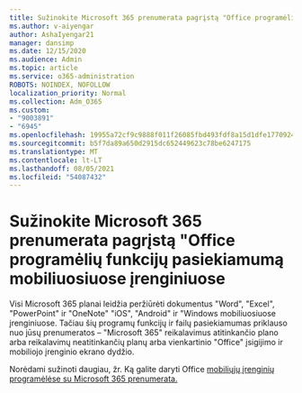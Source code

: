 ```yaml
---
title: Sužinokite Microsoft 365 prenumerata pagrįstą "Office programėlių funkcijų pasiekiamumą mobiliuosiuose įrenginiuose
ms.author: v-aiyengar
author: AshaIyengar21
manager: dansimp
ms.date: 12/15/2020
ms.audience: Admin
ms.topic: article
ms.service: o365-administration
ROBOTS: NOINDEX, NOFOLLOW
localization_priority: Normal
ms.collection: Adm_O365
ms.custom:
- "9003891"
- "6945"
ms.openlocfilehash: 19955a72cf9c9888f011f26085fbd493fdf8a15d1dfe17709244497f52be02d7
ms.sourcegitcommit: b5f7da89a650d2915dc652449623c78be6247175
ms.translationtype: MT
ms.contentlocale: lt-LT
ms.lasthandoff: 08/05/2021
ms.locfileid: "54087432"
---
```

# <a name="learn-about-microsoft-365-subscriptionbased-availability-of-office-apps-features-on-mobile-devices"></a>Sužinokite Microsoft 365 prenumerata pagrįstą "Office programėlių funkcijų pasiekiamumą mobiliuosiuose įrenginiuose

Visi Microsoft 365 planai leidžia peržiūrėti dokumentus "Word", "Excel", "PowerPoint" ir "OneNote" "iOS", "Android" ir "Windows mobiliuosiuose įrenginiuose. Tačiau šių programų funkcijų ir failų pasiekiamumas priklauso nuo jūsų prenumeratos – "Microsoft 365" reikalavimus atitinkančio plano arba reikalavimų neatitinkančių planų arba vienkartinio "Office" įsigijimo ir mobiliojo įrenginio ekrano dydžio.

Norėdami sužinoti daugiau, žr. Ką galite daryti Office [mobiliųjų įrenginių programėlėse su Microsoft 365 prenumerata.](https://go.microsoft.com/fwlink/?linkid=2135575) 